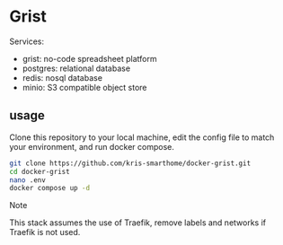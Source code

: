 # Grist
Services:

- grist: no-code spreadsheet platform
- postgres: relational database
- redis: nosql database
- minio: S3 compatible object store

## usage
Clone this repository to your local machine, edit the config file to match your environment, and run docker compose.

```bash
git clone https://github.com/kris-smarthome/docker-grist.git
cd docker-grist
nano .env
docker compose up -d
```

> [!NOTE]
> This stack assumes the use of Traefik, remove labels and networks if Traefik is not used. 
